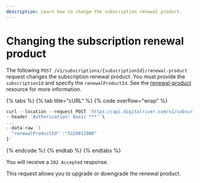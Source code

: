```yaml
---
description: Learn how to change the subscription renewal product.
---
```


# Changing the subscription renewal product

The following `POST /v1/subscriptions/{subscriptionId}/renewal-product` request changes the subscription renewal product. You must provide the `subscriptionId` and specify the `renewalProductId`. See the [renewal-product](../../general-resources/common-shoppers-and-admin-apis-reference/subscriptions/#renewal-product-resource) resource for more information.

{% tabs %}
{% tab title="cURL" %}
{% code overflow="wrap" %}
```javascript
curl --location --request POST 'https://api.digitalriver.com/v1/subscriptions/{subscriptionId}/renewal-product' \
--header 'Authorization: Basic ***' \
...
--data-raw '{
  "renewalProductId" :"5329012900"
}'
```
{% endcode %}
{% endtab %}
{% endtabs %}

You will receive a `202 Accepted` response.

This request allows you to upgrade or downgrade the renewal product.
